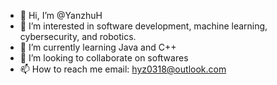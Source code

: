 - 👋 Hi, I’m @YanzhuH
- 👀 I’m interested in software development, machine learning, cybersecurity, and robotics.
- 🌱 I’m currently learning Java and C++
- 💞️ I’m looking to collaborate on softwares
- 📫 How to reach me email: hyz0318@outlook.com

<!---
YanzhuH/YanzhuH is a ✨ special ✨ repository because its `README.md` (this file) appears on your GitHub profile.
You can click the Preview link to take a look at your changes.
--->
